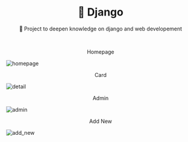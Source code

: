<h1 align="center">
    🔗 Django
</h1>
<p align="center">🚀 Project to deepen knowledge on django and web developement</p>
</br>
    
<p align="center">Homepage</p>

![homepage](https://github.com/victorsimasdev/Django-project-01/assets/105087475/fa026de3-37ae-492c-a780-a801c73c3aa3)

<p align="center">Card</p>

![detail](https://github.com/victorsimasdev/Django-project-01/assets/105087475/c53f733d-45e1-4b99-abdc-57252aca8bc1)

<p align="center">Admin</p>

![admin](https://github.com/victorsimasdev/Django-project-01/assets/105087475/9accd0e0-c45e-444e-ab6f-df165f191fe9)

<p align="center">Add New</p>

![add_new](https://github.com/victorsimasdev/Django-project-01/assets/105087475/f64ed62e-4924-4ecc-b34e-f1af6ff19c72)
